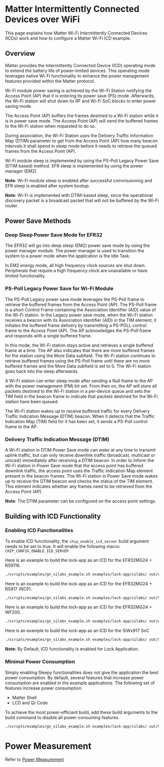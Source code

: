 # Matter Intermittently Connected Devices over WiFi
This page explains how Matter Wi-Fi Intermittently Connected Devices (ICDs) work and how to configure a Matter Wi-Fi ICD example.

## Overview

Matter provides the Intermittently Connected Device (ICD) operating mode to extend the battery life of power-limited devices. This operating mode leverages native Wi-Fi functionality to enhance the power management features provided within the Matter protocol.

Wi-Fi module power saving is achieved by the Wi-Fi Station notifying the Access Point (AP) that it is entering its power save (PS) mode. Afterwards, the Wi-Fi station will shut down its RF and Wi-Fi SoC blocks to enter power saving mode.

The Access Point (AP) buffers the frames destined to a Wi-Fi station while it is in power save mode. The Access Point (AP) will send the buffered frames to the Wi-Fi station when requested to do so.

During association, the Wi-Fi Station uses the Delivery Traffic Information Map (DTIM) parameter to get from the Access Point (AP) how many beacon intervals it shall spend in sleep mode before it needs to retrieve the queued frames from the Access Point (AP).

Wi-Fi module sleep is implemented by using the PS-Poll Legacy Power Save (DTIM based) method. EFR sleep is implemented by using the power manager (EM2).

**Note**: Wi-Fi module sleep is enabled after successful commissioning and EFR sleep is enabled after system bootup.

**Note**: Wi-Fi is implemented with DTIM-based sleep, since the operational discovery packet is a broadcast packet that will not be buffered by the Wi-Fi router.

## Power Save Methods

### Deep Sleep Power Save Mode for EFR32

The EFR32 will go into deep sleep (EM2) power save mode by using the power manager module. The power manager is used to transition the system to a power mode when the application is the Idle Task.

In EM2 energy mode, all high frequency clock sources are shut down. Peripherals that require a high frequency clock are unavailable or have limited functionality.

### PS-Poll Legacy Power Save for Wi-Fi Module

The PS-Poll Legacy power save mode leverages the PS-Poll frame to retrieve the buffered frames from the Access Point (AP). The PS-Poll frame is a short Control Frame containing the Association Identifier (AID) value of the Wi-Fi station.
In the Legacy power save mode, when the Wi-Fi station receives a beacon with its Association Identifier (AID) in the TIM element, it initiates the buffered frame delivery by transmitting a PS-POLL control frame to the Access Point (AP).
The AP acknowledges the PS-Poll frame and responds with a single buffered frame.

In this mode, the Wi-Fi station stays active and retrieves a single buffered frame at a time. The AP also indicates that there are more buffered frames for the station using the More Data subfield.
The Wi-Fi station continues to retrieve buffered frames using the PS-Poll frame until there are no more buffered frames and the More Data subfield is set to 0. The Wi-Fi station goes back into the sleep afterwards.

A Wi-Fi station can enter sleep mode after sending a Null frame to the AP with the power management (PM) bit set. From then on, the AP will store all packets destined to the Wi-Fi station in a per-device queue and sets the TIM field in the beacon frame to indicate that packets destined for the Wi-Fi station have been queued.

The Wi-Fi station wakes up to receive buffered traffic for every Delivery Traffic Indication Message (DTIM) beacon.
When it detects that the Traffic Indication Map (TIM) field for it has been set, it sends a PS-Poll control frame to the AP.

### Delivery Traffic Indication Message (DTIM)

A Wi-Fi station in DTIM Power Save mode can wake at any time to transmit uplink traffic, but can only receive downlink traffic (broadcast, multicast or unicast) immediately after receiving a DTIM beacon.
In order to inform the Wi-Fi station in Power Save mode that the access point has buffered downlink traffic, the access point uses the Traffic Indication Map element present in the beacon frames.
The Wi-Fi station in Power Save mode wakes up to receive the DTIM beacon and checks the status of the TIM element. This element indicates whether any frames need to be retrieved from the Access Point (AP).

**Note**: The DTIM parameter can be configured on the access point settings.

## Building with ICD Functionality

### Enabling ICD Functionalities

To enable ICD functionality, the `chip_enable_icd_server` build argument needs to be set to true. It will enable the following macro: `CHIP_CONFIG_ENABLE_ICD_SERVER`

Here is an example to build the lock-app as an ICD for the EFR32MG24 + RS9116.
```bash
./scripts/examples/gn_silabs_example.sh examples/lock-app/silabs/ out/rs9116/lock_sleep BRD41xxx chip_enable_icd_server=true disable_lcd=true use_external_flash=false chip_enable_ble_rs911x=true --wifi rs9116
```
Here is an example to build the lock-app as an ICD for the EFR32MG24 + RS917 (NCP).
```bash
./scripts/examples/gn_silabs_example.sh examples/lock-app/silabs/ out/SiWx917/lock_sleep BRD41xxx chip_enable_icd_server=true disable_lcd=true use_external_flash=false chip_enable_ble_rs911x=true --wifi SiWx917
```

Here is an example to build the lock-app as an ICD for the EFR32MG24 + WF200.
```bash
./scripts/examples/gn_silabs_example.sh examples/lock-app/silabs/ out/wf200_lock_sleep BRD41xxx chip_enable_icd_server=true chip_build_libshell=false --wifi wf200
```
Here is an example to build the lock-app as an ICD for the SiWx917 SoC
```bash
./scripts/examples/gn_silabs_example.sh examples/lock-app/silabs/ out/SiWx917_lock_sleep BRD4338A chip_enable_icd_server=true 
```

**Note**: By Default, ICD functionality is enabled for Lock Application.

### Minimal Power Consumption

Simply enabling Sleepy functionalities does not give the application the best power consumption.
By default, several features that increase power consumption are enabled in the example applications.
The following set of features increase power consumption.

- Matter Shell
- LCD and Qr Code

To achieve the most power-efficient build, add these build arguments to the build command to disable all power-consuming features.

```bash
./scripts/examples/gn_silabs_example.sh examples/lock-app/silabs/ out/SiWx917/lock_sleep BRD4338A chip_enable_icd_server=true --low_power  
```

# Power Measurement

Refer to [ Power Measurement ](./WIFI_Sleepy_Device_Power_Measurement.md)